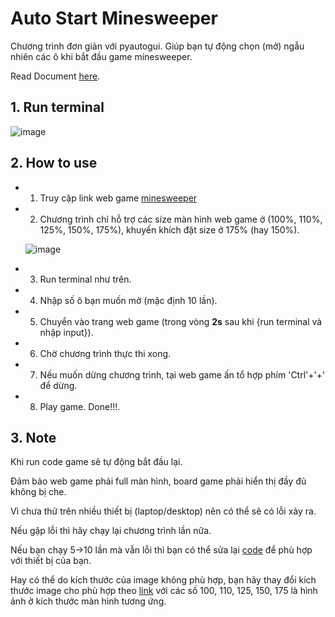 # Auto Start Minesweeper

  Chương trình đơn giản với pyautogui. Giúp bạn tự động chọn (mở) ngẫu nhiên các ô khi bắt đầu game minesweeper. 
  
  Read Document [here](https://pyautogui.readthedocs.io/en/latest/index.html).

## 1. Run terminal
  ![image](https://user-images.githubusercontent.com/92797788/215349866-edce63ca-5fcc-4c22-b8c3-06365ccb2310.png)
  
## 2. How to use
  * 1. Truy cập link web game <a href="https://minesweeperonline.com/" target="_blank">minesweeper</a>
  * 2. Chương trình chỉ hỗ trợ các size màn hình web game ở (100%, 110%, 125%, 150%, 175%), khuyến khích đặt size ở 175% (hay 150%).


     ![image](https://user-images.githubusercontent.com/92797788/215350313-4d88e0a0-c11c-489b-b932-f6b4c1e0bc1d.png)

  * 3. Run terminal như trên.
  * 4. Nhập số ô bạn muốn mở (mặc định 10 lần).
  * 5. Chuyển vào trang web game (trong vòng <b>2s</b> sau khi {run terminal và nhập input}).
  * 6. Chờ chương trình thực thi xong.
  * 7. Nếu muốn dừng chương trình, tại web game ấn tổ hợp phím 'Ctrl'+'+' để dừng.
  * 8. Play game. Done!!!.

## 3. Note
  Khi run code game sẽ tự động bắt đầu lại.
  
  Đảm bảo web game phải full màn hình, board game phải hiển thị đầy đủ không bị che.
  
  Vì chưa thử trên nhiều thiết bị (laptop/desktop) nên có thể sẽ có lỗi xảy ra.
  
  Nếu gặp lỗi thì hãy chạy lại chương trình lần nữa.
  
  Nếu bạn chạy 5->10 lần mà vẫn lỗi thì bạn có thể sửa lại [code](https://github.com/nxhawk/AI-helper/blob/master/function/auto_game.py) để phù hợp với thiết bị của bạn.
  
  Hay có thể do kích thước của image không phù hợp, bạn hãy thay đổi kích thước image cho phù hợp theo [link](https://github.com/nxhawk/AI-helper/tree/master/function/img) với các số 100, 110, 125, 150, 175 là hình ảnh ở kích thước màn hình tương ứng. 
